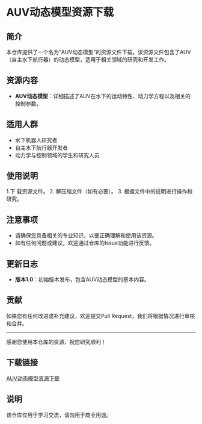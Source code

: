  # AUV动态模型资源下载

 ## 简介
 本仓库提供了一个名为“AUV动态模型”的资源文件下载。该资源文件包含了AUV（自主水下航行器）的动态模型，适用于相关领域的研究和开发工作。

 ## 资源内容
 - **AUV动态模型**：详细描述了AUV在水下的运动特性、动力学方程以及相关的控制参数。

 ## 适用人群
 - 水下机器人研究者
 - 自主水下航行器开发者
 - 动力学与控制领域的学生和研究人员

 ## 使用说明
 1.下 载资源文件。
 2. 解压缩文件（如有必要）。
 3. 根据文件中的说明进行操作和研究。

 ## 注意事项
 - 请确保您具备相关的专业知识，以便正确理解和使用该资源。
 - 如有任何问题或建议，欢迎通过仓库的Issue功能进行反馈。

 ## 更新日志
 - **版本1.0**：初始版本发布，包含AUV动态模型的基本内容。

 ## 贡献
 如果您有任何改进或补充建议，欢迎提交Pull Request，我们将根据情况进行审核和合并。

 ---
 感谢您使用本仓库的资源，祝您研究顺利！

 ## 下载链接
 [AUV动态模型资源下载](https://pan.quark.cn/s/221c773d07dc)

 ## 说明

 该仓库仅用于学习交流，请勿用于商业用途。
